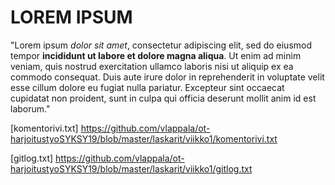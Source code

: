 # LOREM IPSUM

"Lorem ipsum *dolor sit amet*, consectetur adipiscing elit, sed do eiusmod tempor **incididunt ut labore et dolore magna aliqua**. Ut enim ad minim veniam, quis nostrud exercitation ullamco laboris nisi ut aliquip ex ea commodo consequat. Duis aute irure dolor in reprehenderit in voluptate velit esse cillum dolore eu fugiat nulla pariatur. Excepteur sint occaecat cupidatat non proident, sunt in culpa qui officia deserunt mollit anim id est laborum."

[komentorivi.txt] https://github.com/vlappala/ot-harjoitustyoSYKSY19/blob/master/laskarit/viikko1/komentorivi.txt

[gitlog.txt] https://github.com/vlappala/ot-harjoitustyoSYKSY19/blob/master/laskarit/viikko1/gitlog.txt
